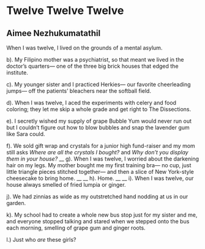 # Twelve Twelve Twelve
## Aimee Nezhukumatathil
 When I was twelve, I lived
on the grounds of a mental asylum.


b). My Filipino mother was a psychiatrist,
so that meant we lived
in the doctor’s quarters—
one of the three big brick houses
that edged the institute.


c). My younger sister and I practiced Herkies—
our favorite cheerleading jumps—
off the patients’ bleachers near the softball field.


d). When I was twelve, I aced
the experiments
with celery and food coloring;
they let me skip a whole grade
and get right to The Dissections.


e). I secretly wished my supply
of grape Bubble Yum would never run out
but I couldn’t figure out how to blow bubbles
and snap the lavender gum like Sara could.


f). We sold gift wrap and crystals
for a junior high fund-raiser and my mom still asks
 _Where are all the crystals I bought?_
and
 _Why don’t you display them in your house?_
 __
g). When I was twelve, I worried about
the darkening hair on my legs.
My mother bought me my first training bra—
no cup, just little triangle pieces stitched together—
and then a slice of New York-style cheesecake
to bring home.
 __
__
h). Home.
 __
__
i). When I was twelve, our house
always smelled of fried lumpia
or ginger.


j). We had zinnias
as wide as my outstretched hand
nodding at us in our garden.


k). My school had to create
a whole new bus stop
just for my sister and me,
and everyone stopped talking and stared
when we stepped onto the bus each morning,
smelling of grape gum and ginger roots.


l.) Just who _are_ these girls?